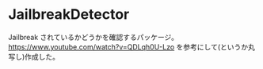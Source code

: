 # JailbreakDetector

Jailbreak されているかどうかを確認するパッケージ。  
https://www.youtube.com/watch?v=QDLqh0U-Lzo を参考にして(というか丸写し)作成した。

